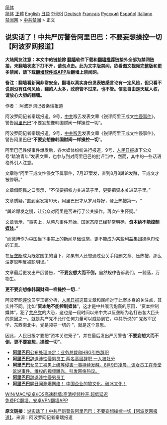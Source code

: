  <!-- 面包屑导航 --> <div class="breadcrumb"><!-- GTranslate: https://gtranslate.io/ -->  <div class="switcher notranslate">  <div class="selected">  <a href="#" onclick="return false;"> 简体</a>  </div>  <div class="option">  <a href="https://www.bannedbook.org" onclick="doGTranslate('zh-CN|zh-CN');jQuery('div.switcher div.selected a').html(jQuery(this).html());return false;" title="简体中文" class="nturl selected"> 简体</a>  <a href="https://www.bannedbook.org/zh-tw/" onclick="doGTranslate('zh-CN|zh-TW');jQuery('div.switcher div.selected a').html(jQuery(this).html());return false;" title="繁體中文" class="nturl"> 正體</a>  <a href="https://www.bannedbook.org/en/" onclick="doGTranslate('zh-CN|en');jQuery('div.switcher div.selected a').html(jQuery(this).html());return false;" title="English" class="nturl"> English</a>  <a href="https://www.bannedbook.org/ja/" onclick="doGTranslate('zh-CN|ja');jQuery('div.switcher div.selected a').html(jQuery(this).html());return false;" title="日本語" class="nturl"> 日語</a>  <a href="https://www.bannedbook.org/ko/" onclick="doGTranslate('zh-CN|ko');jQuery('div.switcher div.selected a').html(jQuery(this).html());return false;" title="한국어" class="nturl"> 한국어</a>  <a href="https://www.bannedbook.org/de/" onclick="doGTranslate('zh-CN|de');jQuery('div.switcher div.selected a').html(jQuery(this).html());return false;" title="Deutsch" class="nturl"> Deutsch</a>  <a href="https://www.bannedbook.org/fr/" onclick="doGTranslate('zh-CN|fr');jQuery('div.switcher div.selected a').html(jQuery(this).html());return false;" title="Français" class="nturl"> Français</a>  <a href="https://www.bannedbook.org/ru/" onclick="doGTranslate('zh-CN|ru');jQuery('div.switcher div.selected a').html(jQuery(this).html());return false;" title="Русский" class="nturl"> Русский</a>  <a href="https://www.bannedbook.org/es/" onclick="doGTranslate('zh-CN|es');jQuery('div.switcher div.selected a').html(jQuery(this).html());return false;" title="Español" class="nturl"> Español</a>  <a href="https://www.bannedbook.org/it/" onclick="doGTranslate('zh-CN|it');jQuery('div.switcher div.selected a').html(jQuery(this).html());return false;" title="Italiano" class="nturl"> Italiano</a>  </div>  </div>      <div class='breadcrumb-sub'><!-- Breadcrumb NavXT 6.3.0 --> <a href="https://www.bannedbook.org/" class="home">禁闻网</a> &gt; <a href="https://www.bannedbook.org/bnews/cbnews/" class="category">中共禁闻</a> &gt; 正文</div></div><h2>说实话了！中共严厉警告阿里巴巴：不要妄想操控一切【阿波罗网报道】</h2> <p class="notice"><b>大陆网友注意：本文中的链接除 <a href="https://github.com/bannedbook/fanqiang" >翻墙</a>软件下载和<a href="https://github.com/killgcd/justmysocks/blob/master/README.md">翻墙推荐</a>链接外全部为禁网链接，未翻墙状态下打不开，请勿点击。此为文字版禁闻，欲看图文视频完整版和更多禁闻，请下载<a href="https://github.com/bannedbook/fanqiang">翻墙软件或APP</a>后翻墙上禁闻网。</p><p>备注：翻墙看新闻非常安全，翻墙以真实身份发表敏感言论有一定风险，但只看不说则没有任何风险，翻的人太多，政府管不过来，也不管。信息自由是天赋人权，请放心大胆的翻墙。</b></p>  <div class="entry"> <p>作者： 阿波罗网记者秦瑞报道</p> <p id="summary">阿波罗网记者秦瑞报道，9号，<a href="https://www.bannedbook.org/bnews/tag/%e4%b8%ad%e5%85%b1/" class="st_tag internal_tag" rel="tag" title="标签 中共 下的日志">中共</a>喉舌发表文章《锐评阿里王成文<a href="https://www.bannedbook.org/bnews/tag/%E6%80%A7%E4%BE%B5%E4%BA%8B%E4%BB%B6/" class="st_tag internal_tag" rel="tag" title="标签 性侵事件 下的日志">性侵事件</a>》，警告<a href="https://www.bannedbook.org/bnews/tag/%e9%98%bf%e9%87%8c%e5%b7%b4%e5%b7%b4/" class="st_tag internal_tag" rel="tag" title="标签 阿里巴巴 下的日志">阿里巴巴</a>“不要妄想像韩国财阀一样操控一切”。</p> <p>阿波罗网记者秦瑞报道，9号，<a href="https://www.bannedbook.org/bnews/tag/%e4%b8%ad%e5%85%b1%e5%96%89%e8%88%8c/" class="st_tag internal_tag" rel="tag" title="标签 中共喉舌 下的日志">中共喉舌</a>发表文章《锐评阿里王成文性侵事件》，警告阿里巴巴“<strong>不要妄想像韩国财阀一样操控一切</strong>”。</p> <p>阿里巴巴性侵事件爆发后，各大媒体纷纷进行报道，9号，<a href="https://www.bannedbook.org/bnews/tag/%e4%ba%ba%e6%b0%91%e6%97%a5%e6%8a%a5/" class="st_tag internal_tag" rel="tag" title="标签 人民日报 下的日志">人民日报</a>旗下公众号“踏浪青年”发表文章，也参与到对阿里巴巴的批评当中，然而，其中的一些话语格外引人注意。</p>  <p>文章称“阿里王成文性侵女下属事件，7月27案发，直到8月8舆论发酵，王成文才被停职。”</p> <p>文章借网民之口表示，“不仅要把权力关进笼子里，更要把资本关进笼子里。”</p> <p>文章质疑，”直到案发第10天，阿里巴巴才从岁月静好，登上热搜第一。“</p> <p>“舆论爆发之慢，让公众对阿里是否进行了公关操作，再次产生怀疑。”</p>  <p>文章表示，“事实上，从蒋凡事件开始，国家态度已经非常明确，<strong>资本绝不能<a href="https://www.bannedbook.org/bnews/tag/%E6%8E%A7%E5%88%B6%E5%AA%92%E4%BD%93/" class="st_tag internal_tag" rel="tag" title="标签 控制媒体 下的日志">控制媒体</a>。”</strong></p> <p>“而微博作为<span class='wp_keywordlink_affiliate'><a href="https://www.bannedbook.org/" title="中国" target="_blank">中国</a></span>当下事实上的<span class='wp_keywordlink_affiliate'><a href="https://www.bannedbook.org/" title="新闻">新闻</a></span>基础设施，更不能成为某些利益集团操纵舆论的工具。</p> <p>在<a href="https://www.bannedbook.org/bnews/tag/%e5%8f%8d%e5%9e%84%e6%96%ad/" class="st_tag internal_tag" rel="tag" title="标签 反垄断 下的日志">反垄断</a>成为既定国策的当下，如果有人还想通过公关手段删文章、压热搜，那么注定聪明反被聪明误。”</p> <p>文章最后更发出严厉警告，<strong>“不要妄想大而不倒，</strong>自然规律告诉我们，一鲸落，万物生。</p>  <p><strong>更不要妄想像韩国财阀一样操控一切</strong>&#8230;”</p> <p>阿波罗网<span class='wp_keywordlink_affiliate'><a href="https://www.bannedbook.org/bnews/comments/" title="新闻评论" target="_blank">评论</a></span>员李玉锵分析，<span class='wp_keywordlink'><a href="https://www.bannedbook.org/forum2/topic109.html" title="透视人民日报" target="_blank">人民日报</a></span>这篇文章和民间对于此案本身的关注点，其实并不同。比如“<strong>资本绝不能控制媒体</strong>”，这才是中共喉舌炮轰的原因，“资本控制媒体”，犯了<a href="https://www.bannedbook.org/bnews/tag/%e5%85%b1%e4%ba%a7%e5%85%9a/" class="st_tag internal_tag" rel="tag" title="标签 共产党 下的日志">共产党</a>的大忌，这也是一段时间以来中共以反垄断为名打击各大巨头的原因之一。就是共产党不允许任何力量可以威胁到它，中共所说的“ 党政军民学，东西南北中，党是领导一切的 ”，就是这个意思。</p> <p>因此，人民日报才要把“资本关进笼子”，并在最后发出严厉警告“<strong>不要妄想大而不倒，更不要妄想&#8230;操控一切”</strong>。</p> <ul class='op-related-articles' title='相关阅读'> <li><a href='https://www.bannedbook.org/bnews/baitai/20210809/1603084.html' target='_blank'><b>阿里巴巴</b>公布处理决定：业务总裁和HRG引咎辞职</a></li> <li><a href='https://www.bannedbook.org/bnews/headline/20210809/1603040.html' target='_blank'><b>阿里巴巴</b>辞退涉性侵男员工 两名高层辞职 一人被处分</a></li> <li><a href='https://www.bannedbook.org/bnews/bannedvideo/20210809/1603037.html' target='_blank'><b>阿里巴巴</b>女员工被男上级等侵害一事持续发酵。8月9日凌晨，该女员工在食堂诉说事件、维权的视频曝光，引发网络热议。</a></li> <li><a href='https://www.bannedbook.org/bnews/ssgc/20210809/1602996.html' target='_blank'><b>阿里巴巴</b>辞退涉性侵男员工</a></li> <li><a href='https://www.bannedbook.org/bnews/bannedvideo/20210809/1602727.html' target='_blank'><b>阿里巴巴</b>腥丑闻涮爆网络！      中国企业的狼文化、破冰文化！</a></li> </ul> <p class="texttj"> <a href="https://github.com/bannedbook/fanqiang/wiki/V2ray%E6%9C%BA%E5%9C%BA" target="_blank">WIN/MAC/安卓/iOS高速翻墙:高清视频秒开,超低延迟</a><br/> <a href="https://github.com/bannedbook/fanqiang/wiki/%E7%A6%81%E9%97%BB%E7%BD%91%E5%AE%89%E5%8D%93%E7%BF%BB%E5%A2%99%E6%96%B0%E9%97%BBAPP" target="_blank">免费PC翻墙、安卓VPN翻墙APP</a></p> <p> <b>原文链接</b>：<a class="src_link" href="https://www.aboluowang.com/2021/0809/1630465.html" target="_blank">说实话了！中共严厉警告阿里巴巴：不要妄想操控一切【阿波罗网报道】</a>，来源：阿波罗网记者秦瑞报道 </p><a name='sharetosocial'></a>  <div style="margin-bottom:5px;padding-bottom:5px;clear:both"> <div id="archive-pix-1" class="banner-ads"> <!-- AuctionX Display platform tag START --> <div id="26318x728x90x621x_ADSLOT2" clicktrack="%%CLICK_URL_ESC%%"></div> <!-- AuctionX Display platform tag END --> </div> <div id="archive-pix-2" class="banner-ads"> <!-- AuctionX Display platform tag START --> <div id="26315x300x250x621x_ADSLOT2" clicktrack="%%CLICK_URL_ESC%%"></div> <!-- AuctionX Display platform tag END --> </div> </div>  <div id="archive-pix-1" class="banner-ads"> <!-- AuctionX Display platform tag START --> <div id="26318x728x90x621x_ADSLOT3" clicktrack="%%CLICK_URL_ESC%%"></div> <!-- AuctionX Display platform tag END --> </div> </div><!--END ENTRY--> 
